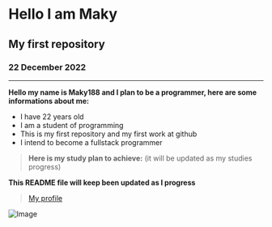 <!--Header-->
# Hello I am Maky

## My first repository

### 22 December 2022

<!--content-->
---
**Hello my name is Maky188 and I plan to be a programmer, here are some informations about me:**

* I have 22 years old
* I am a student of programming
* This is my first repository and my first work at github
* I intend to become a fullstack programmer

<!--table-->

>**Here is my study plan to achieve:** (it will be updated as my studies progress)




**This README file will keep been updated as I progress**
>[My profile](https://github.com/Maky189)
 
![Image](https://avatars.githubusercontent.com/u/121188751?v=4)
